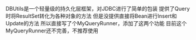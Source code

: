 DBUtils是一个轻量级的持久化层框架，对JDBC进行了简单的包装
提供了Query时将ResultSet转化为各种对象的方法
但是没提供直接将Bean进行Insert和Update的方法
所以直接写了个MyQueryRunner，添加了这两个功能
目前这个MyQueryRunner还不完善，不推荐使用
